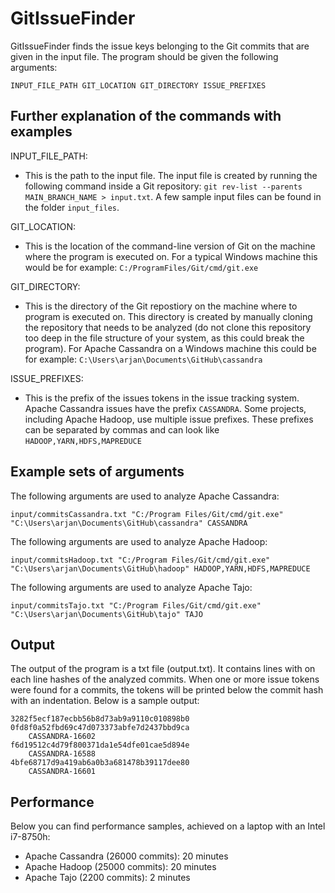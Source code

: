 # GitIssueFinder

GitIssueFinder finds the issue keys belonging to the Git commits that are given in the input file. The program should be given the following arguments:
```
INPUT_FILE_PATH GIT_LOCATION GIT_DIRECTORY ISSUE_PREFIXES
```

## Further explanation of the commands with examples

INPUT_FILE_PATH:
- This is the path to the input file. The input file is created by running the following command inside a Git repository: ```git rev-list --parents MAIN_BRANCH_NAME > input.txt```. A few sample input files can be found in the folder ```input_files```.

GIT_LOCATION:
- This is the location of the command-line version of Git on the machine where the program is executed on. For a typical Windows machine this would be for example: ```C:/ProgramFiles/Git/cmd/git.exe```

GIT_DIRECTORY:
- This is the directory of the Git repostiory on the machine where to program is executed on. This directory is created by manually cloning the repository that needs to be analyzed (do not clone this repository too deep in the file structure of your system, as this could break the program). For Apache Cassandra on a Windows machine this could be for example: ```C:\Users\arjan\Documents\GitHub\cassandra```

ISSUE_PREFIXES:
- This is the prefix of the issues tokens in the issue tracking system. Apache Cassandra issues have the prefix ```CASSANDRA```. Some projects, including Apache Hadoop, use multiple issue prefixes. These prefixes can be separated by commas and can look like ```HADOOP,YARN,HDFS,MAPREDUCE```

## Example sets of arguments
The following arguments are used to analyze Apache Cassandra:
```
input/commitsCassandra.txt "C:/Program Files/Git/cmd/git.exe" "C:\Users\arjan\Documents\GitHub\cassandra" CASSANDRA
```

The following arguments are used to analyze Apache Hadoop:
```
input/commitsHadoop.txt "C:/Program Files/Git/cmd/git.exe" "C:\Users\arjan\Documents\GitHub\hadoop" HADOOP,YARN,HDFS,MAPREDUCE
```

The following arguments are used to analyze Apache Tajo:
```
input/commitsTajo.txt "C:/Program Files/Git/cmd/git.exe" "C:\Users\arjan\Documents\GitHub\tajo" TAJO
```

## Output
The output of the program is a txt file (output.txt). It contains lines with on each line hashes of the analyzed commits. When one or more issue tokens were found for a commits, the tokens will be printed below the commit hash with an indentation. Below is a sample output:

```
3282f5ecf187ecbb56b8d73ab9a9110c010898b0
0fd8f0a52fbd69c47d073373abfe7d2437bbd9ca
    CASSANDRA-16602
f6d19512c4d79f800371da1e54dfe01cae5d894e
    CASSANDRA-16588
4bfe68717d9a419ab6a0b3a681478b39117dee80
    CASSANDRA-16601
```

## Performance
Below you can find performance samples, achieved on a laptop with an Intel i7-8750h:
- Apache Cassandra (26000 commits): 20 minutes
- Apache Hadoop (25000 commits): 20 minutes
- Apache Tajo (2200 commits): 2 minutes
